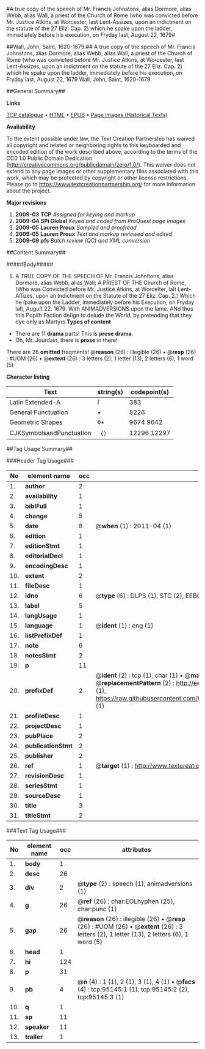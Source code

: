 #A true copy of the speech of Mr. Francis Johnstons, alias Dormore, alias Webb, alias Wall, a priest of the Church of Rome (who was convicted before Mr. Justice Atkins, at Worcester, last Lent-Assizes, upon an indictment on the statute of the 27 Eliz. Cap. 2) which he spake upon the ladder, immediately before his execution, on Fryday last, August 22, 1679#

##Wall, John, Saint, 1620-1679.##
A true copy of the speech of Mr. Francis Johnstons, alias Dormore, alias Webb, alias Wall, a priest of the Church of Rome (who was convicted before Mr. Justice Atkins, at Worcester, last Lent-Assizes, upon an indictment on the statute of the 27 Eliz. Cap. 2) which he spake upon the ladder, immediately before his execution, on Fryday last, August 22, 1679
Wall, John, Saint, 1620-1679.

##General Summary##

**Links**

[TCP catalogue](http://www.ota.ox.ac.uk/tcp/)  • 
[HTML](http://tei.it.ox.ac.uk/tcp/Texts-HTML/free/A46/A46902.html)  • 
[EPUB](http://tei.it.ox.ac.uk/tcp/Texts-EPUB/free/A46/A46902.epub) • 
[Page images (Historical Texts)](https://historicaltexts.jisc.ac.uk/eebo-12892352e)

**Availability**

To the extent possible under law, the Text Creation Partnership has waived all copyright and related or neighboring rights to this keyboarded and encoded edition of the work described above, according to the terms of the CC0 1.0 Public Domain Dedication (http://creativecommons.org/publicdomain/zero/1.0/). This waiver does not extend to any page images or other supplementary files associated with this work, which may be protected by copyright or other license restrictions. Please go to https://www.textcreationpartnership.org/ for more information about the project.

**Major revisions**

1. __2009-03__ __TCP__ *Assigned for keying and markup*
1. __2009-04__ __SPi Global__ *Keyed and coded from ProQuest page images*
1. __2009-05__ __Lauren Proux__ *Sampled and proofread*
1. __2009-05__ __Lauren Proux__ *Text and markup reviewed and edited*
1. __2009-09__ __pfs__ *Batch review (QC) and XML conversion*

##Content Summary##

#####Body#####

1. A TRUE COPY OF THE SPEECH OF Mr. Francis Johnſtons, alias Dormore, alias Webb, alias Wall; A PRIEST OF THE Church of Rome, (Who was Convicted before Mr. Justice Atkins, at Worceſter, laſt Lent-Aſſizes, upon an Indictment on the Statute of the 27 Eliz. Cap. 2.) Which he ſpake upon the Ladder, immediately before his Execution, on Fryday laſt, Auguſt 22. 1679. With ANIMADVERSIONS upon the ſame.
ANd thus this Popiſh Faction deſign to delude the World, by pretending that they dye only as Martyrs
**Types of content**

  * There are 11 **drama** parts! This is **prose drama**.
  * Oh, Mr. Jourdain, there is **prose** in there!

There are 26 **omitted** fragments! 
 @__reason__ (26) : illegible (26)  •  @__resp__ (26) : #UOM (26)  •  @__extent__ (26) : 3 letters (2), 1 letter (13), 2 letters (6), 1 word (5)

**Character listing**


|Text|string(s)|codepoint(s)|
|---|---|---|
|Latin Extended-A|ſ|383|
|General Punctuation|•|8226|
|Geometric Shapes|◊▪|9674 9642|
|CJKSymbolsandPunctuation|〈〉|12296 12297|

##Tag Usage Summary##

###Header Tag Usage###

|No|element name|occ|attributes|
|---|---|---|---|
|1.|__author__|2||
|2.|__availability__|1||
|3.|__biblFull__|1||
|4.|__change__|5||
|5.|__date__|8| @__when__ (1) : 2011-04 (1)|
|6.|__edition__|1||
|7.|__editionStmt__|1||
|8.|__editorialDecl__|1||
|9.|__encodingDesc__|1||
|10.|__extent__|2||
|11.|__fileDesc__|1||
|12.|__idno__|6| @__type__ (6) : DLPS (1), STC (2), EEBO-CITATION (1), OCLC (1), VID (1)|
|13.|__label__|5||
|14.|__langUsage__|1||
|15.|__language__|1| @__ident__ (1) : eng (1)|
|16.|__listPrefixDef__|1||
|17.|__note__|6||
|18.|__notesStmt__|2||
|19.|__p__|11||
|20.|__prefixDef__|2| @__ident__ (2) : tcp (1), char (1)  •  @__matchPattern__ (2) : ([0-9\-]+):([0-9IVX]+) (1), (.+) (1)  •  @__replacementPattern__ (2) : http://eebo.chadwyck.com/downloadtiff?vid=$1&page=$2 (1), https://raw.githubusercontent.com/textcreationpartnership/Texts/master/tcpchars.xml#$1 (1)|
|21.|__profileDesc__|1||
|22.|__projectDesc__|1||
|23.|__pubPlace__|2||
|24.|__publicationStmt__|2||
|25.|__publisher__|2||
|26.|__ref__|1| @__target__ (1) : http://www.textcreationpartnership.org/docs/. (1)|
|27.|__revisionDesc__|1||
|28.|__seriesStmt__|1||
|29.|__sourceDesc__|1||
|30.|__title__|3||
|31.|__titleStmt__|2||


###Text Tag Usage###

|No|element name|occ|attributes|
|---|---|---|---|
|1.|__body__|1||
|2.|__desc__|26||
|3.|__div__|2| @__type__ (2) : speech (1), animadversions (1)|
|4.|__g__|26| @__ref__ (26) : char:EOLhyphen (25), char:punc (1)|
|5.|__gap__|26| @__reason__ (26) : illegible (26)  •  @__resp__ (26) : #UOM (26)  •  @__extent__ (26) : 3 letters (2), 1 letter (13), 2 letters (6), 1 word (5)|
|6.|__head__|1||
|7.|__hi__|124||
|8.|__p__|31||
|9.|__pb__|4| @__n__ (4) : 1 (1), 2 (1), 3 (1), 4 (1)  •  @__facs__ (4) : tcp:95145:1 (1), tcp:95145:2 (2), tcp:95145:3 (1)|
|10.|__q__|1||
|11.|__sp__|11||
|12.|__speaker__|11||
|13.|__trailer__|1||
